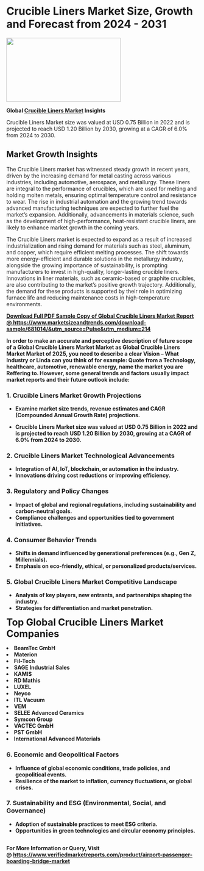 <H1>Crucible Liners Market Size, Growth and Forecast from 2024 - 2031</H1><img class="aligncenter size-medium wp-image-584254" src="https://thirdeyenews.in/wp-content/uploads/2024/09/Global-Market-Research-300x168.jpeg" alt="" width="300" height="168" /><p><strong>Global&nbsp;<a href="https://www.marketsizeandtrends.com/download-sample/681014/&amp;utm_source=Pulse&amp;utm_medium=214">Crucible Liners Market</a> Insights</strong></p><p>Crucible Liners Market size was valued at USD 0.75 Billion in 2022 and is projected to reach USD 1.20 Billion by 2030, growing at a CAGR of 6.0% from 2024 to 2030.</p><p><h2>Market Growth Insights</h2> <p>The Crucible Liners market has witnessed steady growth in recent years, driven by the increasing demand for metal casting across various industries, including automotive, aerospace, and metallurgy. These liners are integral to the performance of crucibles, which are used for melting and holding molten metals, ensuring optimal temperature control and resistance to wear. The rise in industrial automation and the growing trend towards advanced manufacturing techniques are expected to further fuel the market’s expansion. Additionally, advancements in materials science, such as the development of high-performance, heat-resistant crucible liners, are likely to enhance market growth in the coming years.</p> <p><strong><a href="#"></a></strong></p> <p>The Crucible Liners market is expected to expand as a result of increased industrialization and rising demand for materials such as steel, aluminum, and copper, which require efficient melting processes. The shift towards more energy-efficient and durable solutions in the metallurgy industry, alongside the growing importance of sustainability, is prompting manufacturers to invest in high-quality, longer-lasting crucible liners. Innovations in liner materials, such as ceramic-based or graphite crucibles, are also contributing to the market’s positive growth trajectory. Additionally, the demand for these products is supported by their role in optimizing furnace life and reducing maintenance costs in high-temperature environments.</p> <p><strong><a href="#"></p><p><span class=""><strong>Download Full PDF Sample Copy of Global Crucible Liners Market Report</strong> @ <a href="https://www.marketsizeandtrends.com/download-sample/681014/&amp;utm_source=Pulse&amp;utm_medium=214" target="_blank">https://www.marketsizeandtrends.com/download-sample/681014/&amp;utm_source=Pulse&amp;utm_medium=214</a></span></p><p>In order to make an accurate and perceptive description of future scope of a Global&nbsp;Crucible Liners Market Market as Global&nbsp;Crucible Liners Market Market of 2025, you need to describe a clear Vision &ndash; What Industry or Linda can you think of for example: Quote from a Technology, healthcare, automotive, renewable energy, name the market you are Reffering to. However, some general trends and factors usually impact market reports and their future outlook include:</p><h3>1.&nbsp;<strong>Crucible Liners Market Growth Projections</strong></h3><ul><li>Examine market size trends, revenue estimates and CAGR (Compounded Annual Growth Rate) projections.</li><li><p>Crucible Liners Market size was valued at USD 0.75 Billion in 2022 and is projected to reach USD 1.20 Billion by 2030, growing at a CAGR of 6.0% from 2024 to 2030.</p></li></ul><h3>2.&nbsp;<strong>Crucible Liners Market Technological Advancements</strong></h3><ul><li>Integration of AI, IoT, blockchain, or automation in the industry.</li><li>Innovations driving cost reductions or improving efficiency.</li></ul><h3>3.&nbsp;<strong>Regulatory and Policy Changes</strong></h3><ul><li>Impact of global and regional regulations, including sustainability and carbon-neutral goals.</li><li>Compliance challenges and opportunities tied to government initiatives.</li></ul><h3>4.&nbsp;<strong>Consumer Behavior Trends</strong></h3><ul><li>Shifts in demand influenced by generational preferences (e.g., Gen Z, Millennials).</li><li>Emphasis on eco-friendly, ethical, or personalized products/services.</li></ul><h3>5.&nbsp;<strong>Global Crucible Liners Market Competitive Landscape</strong></h3><ul><li>Analysis of key players, new entrants, and partnerships shaping the industry.</li><li>Strategies for differentiation and market penetration.</li></ul><p data-pm-slice="1 1 []"><span style="color: inherit; font-family: inherit; font-size: 25px;">Top Global Crucible Liners Market Companies</span></p><div class="" data-test-id=""><p><li>BeamTec GmbH</li><li> Materion</li><li> Fil-Tech</li><li> SAGE Industrial Sales</li><li> KAMIS</li><li> RD Mathis</li><li> LUXEL</li><li> Neyco</li><li> ITL Vacuum</li><li> VEM</li><li> SELEE Advanced Ceramics</li><li> Symcon Group</li><li> VACTEC GmbH</li><li> PST GmbH</li><li> International Advanced Materials</li></p></div><h3>6.&nbsp;<strong>Economic and Geopolitical Factors</strong></h3><ul><li>Influence of global economic conditions, trade policies, and geopolitical events.</li><li>Resilience of the market to inflation, currency fluctuations, or global crises.</li></ul><h3>7.&nbsp;<strong>Sustainability and ESG (Environmental, Social, and Governance)</strong></h3><ul><li>Adoption of sustainable practices to meet ESG criteria.</li><li>Opportunities in green technologies and circular economy principles.</li></ul><h2><strong style="font-size: 14px;">For More Information or Query, Visit @&nbsp;</strong><a style="background-color: #ffffff; font-size: 14px;" href="https://www.marketsizeandtrends.com/report/crucible-liners-market/" target="_blank">https://www.verifiedmarketreports.com/product/airport-passenger-boarding-bridge-market</a></h2>
